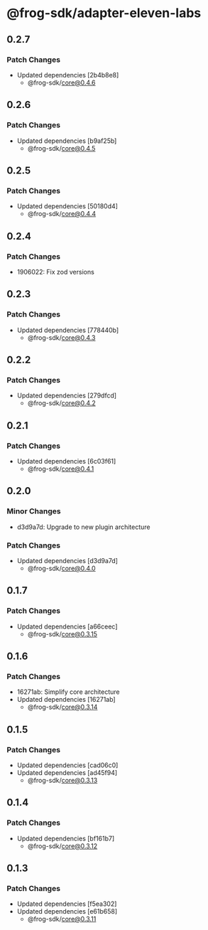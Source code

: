 # @frog-sdk/adapter-eleven-labs

## 0.2.7

### Patch Changes

- Updated dependencies [2b4b8e8]
  - @frog-sdk/core@0.4.6

## 0.2.6

### Patch Changes

- Updated dependencies [b9af25b]
  - @frog-sdk/core@0.4.5

## 0.2.5

### Patch Changes

- Updated dependencies [50180d4]
  - @frog-sdk/core@0.4.4

## 0.2.4

### Patch Changes

- 1906022: Fix zod versions

## 0.2.3

### Patch Changes

- Updated dependencies [778440b]
  - @frog-sdk/core@0.4.3

## 0.2.2

### Patch Changes

- Updated dependencies [279dfcd]
  - @frog-sdk/core@0.4.2

## 0.2.1

### Patch Changes

- Updated dependencies [6c03f61]
  - @frog-sdk/core@0.4.1

## 0.2.0

### Minor Changes

- d3d9a7d: Upgrade to new plugin architecture

### Patch Changes

- Updated dependencies [d3d9a7d]
  - @frog-sdk/core@0.4.0

## 0.1.7

### Patch Changes

- Updated dependencies [a66ceec]
  - @frog-sdk/core@0.3.15

## 0.1.6

### Patch Changes

- 16271ab: Simplify core architecture
- Updated dependencies [16271ab]
  - @frog-sdk/core@0.3.14

## 0.1.5

### Patch Changes

- Updated dependencies [cad06c0]
- Updated dependencies [ad45f94]
  - @frog-sdk/core@0.3.13

## 0.1.4

### Patch Changes

- Updated dependencies [bf161b7]
  - @frog-sdk/core@0.3.12

## 0.1.3

### Patch Changes

- Updated dependencies [f5ea302]
- Updated dependencies [e61b658]
  - @frog-sdk/core@0.3.11
